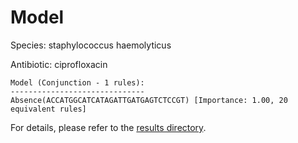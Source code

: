 
# Model

Species: staphylococcus haemolyticus

Antibiotic: ciprofloxacin

```
Model (Conjunction - 1 rules):
------------------------------
Absence(ACCATGGCATCATAGATTGATGAGTCTCCGT) [Importance: 1.00, 20 equivalent rules]

```

For details, please refer to the [results directory](../../../../../results/scm_b/staphylococcus+haemolyticus/ciprofloxacin/repeat_4/).

